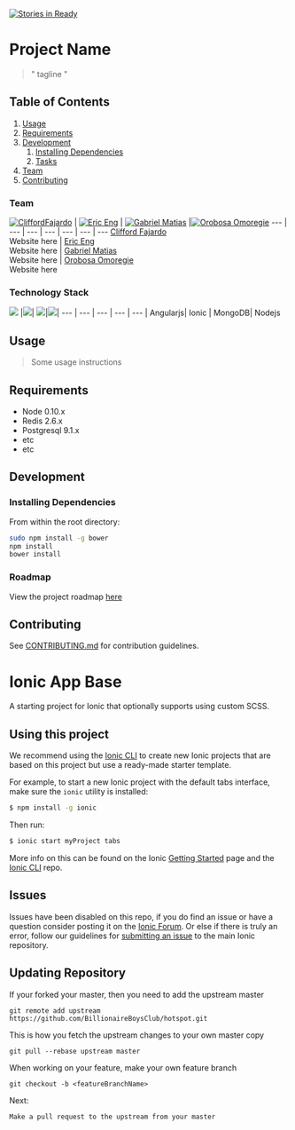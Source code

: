 [![Stories in Ready](https://badge.waffle.io/BillionaireBoysClub/hotspot.png?label=ready&title=Ready)](http://waffle.io/BillionaireBoysClub/hotspot)

# Project Name

> " tagline "

## Table of Contents

1. [Usage](#Usage)
1. [Requirements](#requirements)
1. [Development](#development)
    1. [Installing Dependencies](#installing-dependencies)
    1. [Tasks](#tasks)
1. [Team](#Team)
1. [Contributing](#contributing)



### Team

[![CliffordFajardo](https://avatars0.githubusercontent.com/u/6743796?v=3&s=70)](https://github.com/cliffordfajardo) | [![Eric Eng](https://avatars1.githubusercontent.com/u/5885829?v=3&s=70)](https://github.com/starcraft168) | [![Gabriel Matias](https://avatars1.githubusercontent.com/u/11906352?v=3&s=70)](https://github.com/starcraft168) |[![Orobosa Omoregie](https://avatars2.githubusercontent.com/u/3477479?v=3&s=70)](https://github.com/saposki)
--- | --- | --- | --- | --- | --- | ---
[Clifford Fajardo](https://github.com/cliffordfajardo)<br>Website here | [Eric Eng](https://github.com/GMatias93)<br>Website here | [Gabriel Matias](https://github.com/GMatias93)<br>Website here | [Orobosa Omoregie](https://github.com/saposki)<br>Website here


### Technology Stack
<img src="http://i.imgur.com/dktBkgD.png"> |<img src="http://i.imgur.com/DTLdYkx.png">|  <img src="http://i.imgur.com/P5hKmWx.png">|<img src="http://i.imgur.com/hi6gCzf.png">|
--- | --- | --- | --- | --- |
Angularjs| Ionic | MongoDB| Nodejs




## Usage

> Some usage instructions

## Requirements

- Node 0.10.x
- Redis 2.6.x
- Postgresql 9.1.x
- etc
- etc

## Development

### Installing Dependencies
From within the root directory:

```sh
sudo npm install -g bower
npm install
bower install
```



### Roadmap
View the project roadmap [here](LINK_TO_PROJECT_ISSUES)


## Contributing
See [CONTRIBUTING.md](CONTRIBUTING.md) for contribution guidelines.






Ionic App Base
=====================

A starting project for Ionic that optionally supports using custom SCSS.

## Using this project

We recommend using the [Ionic CLI](https://github.com/driftyco/ionic-cli) to create new Ionic projects that are based on this project but use a ready-made starter template.

For example, to start a new Ionic project with the default tabs interface, make sure the `ionic` utility is installed:

```bash
$ npm install -g ionic
```

Then run:

```bash
$ ionic start myProject tabs
```

More info on this can be found on the Ionic [Getting Started](http://ionicframework.com/getting-started) page and the [Ionic CLI](https://github.com/driftyco/ionic-cli) repo.

## Issues
Issues have been disabled on this repo, if you do find an issue or have a question consider posting it on the [Ionic Forum](http://forum.ionicframework.com/).  Or else if there is truly an error, follow our guidelines for [submitting an issue](http://ionicframework.com/submit-issue/) to the main Ionic repository.

## Updating Repository
If your forked your master, then you need to add the upstream master

    git remote add upstream https://github.com/BillionaireBoysClub/hotspot.git

This is how you fetch the upstream changes to your own master copy

    git pull --rebase upstream master

When working on your feature, make your own feature branch

    git checkout -b <featureBranchName>

Next:

    Make a pull request to the upstream from your master
